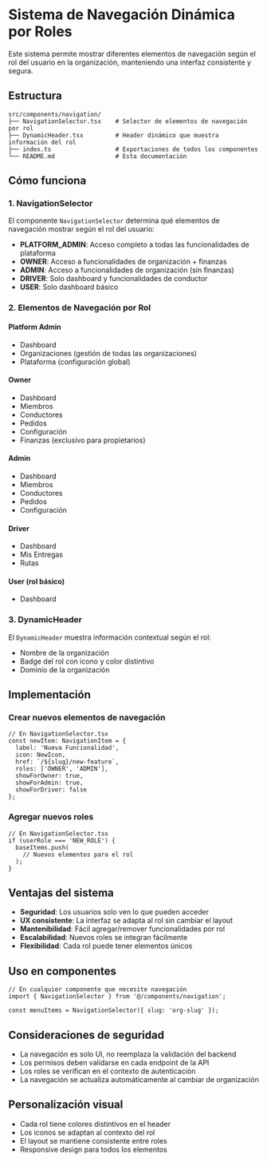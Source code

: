 # Sistema de Navegación Dinámica por Roles

Este sistema permite mostrar diferentes elementos de navegación según el rol del usuario en la organización, manteniendo una interfaz consistente y segura.

## Estructura

```
src/components/navigation/
├── NavigationSelector.tsx    # Selector de elementos de navegación por rol
├── DynamicHeader.tsx         # Header dinámico que muestra información del rol
├── index.ts                  # Exportaciones de todos los componentes
└── README.md                 # Esta documentación
```

## Cómo funciona

### 1. NavigationSelector
El componente `NavigationSelector` determina qué elementos de navegación mostrar según el rol del usuario:

- **PLATFORM_ADMIN**: Acceso completo a todas las funcionalidades de plataforma
- **OWNER**: Acceso a funcionalidades de organización + finanzas
- **ADMIN**: Acceso a funcionalidades de organización (sin finanzas)
- **DRIVER**: Solo dashboard y funcionalidades de conductor
- **USER**: Solo dashboard básico

### 2. Elementos de Navegación por Rol

#### Platform Admin
- Dashboard
- Organizaciones (gestión de todas las organizaciones)
- Plataforma (configuración global)

#### Owner
- Dashboard
- Miembros
- Conductores
- Pedidos
- Configuración
- Finanzas (exclusivo para propietarios)

#### Admin
- Dashboard
- Miembros
- Conductores
- Pedidos
- Configuración

#### Driver
- Dashboard
- Mis Entregas
- Rutas

#### User (rol básico)
- Dashboard

### 3. DynamicHeader
El `DynamicHeader` muestra información contextual según el rol:
- Nombre de la organización
- Badge del rol con icono y color distintivo
- Dominio de la organización

## Implementación

### Crear nuevos elementos de navegación

```tsx
// En NavigationSelector.tsx
const newItem: NavigationItem = {
  label: 'Nueva Funcionalidad',
  icon: NewIcon,
  href: `/${slug}/new-feature`,
  roles: ['OWNER', 'ADMIN'],
  showForOwner: true,
  showForAdmin: true,
  showForDriver: false
};
```

### Agregar nuevos roles

```tsx
// En NavigationSelector.tsx
if (userRole === 'NEW_ROLE') {
  baseItems.push(
    // Nuevos elementos para el rol
  );
}
```

## Ventajas del sistema

- **Seguridad**: Los usuarios solo ven lo que pueden acceder
- **UX consistente**: La interfaz se adapta al rol sin cambiar el layout
- **Mantenibilidad**: Fácil agregar/remover funcionalidades por rol
- **Escalabilidad**: Nuevos roles se integran fácilmente
- **Flexibilidad**: Cada rol puede tener elementos únicos

## Uso en componentes

```tsx
// En cualquier componente que necesite navegación
import { NavigationSelector } from '@/components/navigation';

const menuItems = NavigationSelector({ slug: 'org-slug' });
```

## Consideraciones de seguridad

- La navegación es solo UI, no reemplaza la validación del backend
- Los permisos deben validarse en cada endpoint de la API
- Los roles se verifican en el contexto de autenticación
- La navegación se actualiza automáticamente al cambiar de organización

## Personalización visual

- Cada rol tiene colores distintivos en el header
- Los iconos se adaptan al contexto del rol
- El layout se mantiene consistente entre roles
- Responsive design para todos los elementos
